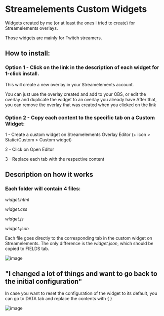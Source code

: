 <h1>Streamelements Custom Widgets</h1>
<p>Widgets created by me (or at least the ones I tried to create) for Streamelements overlays.</p>
<p>Those widgets are mainly for Twitch streamers.</p>
<h2>How to install:</h2>
<h3>Option 1 - Click on the link in the description of each widget for 1-click install.</h3>
<p>This will create a new overlay in your Streamelements account.</p>
<p>You can just use the overlay created and add to your OBS, or edit the overlay and duplicate the widget to an overlay you already have
After that, you can remove the overlay that was created when you clicked on the link</p>
<h3>Option 2 - Copy each content to the specific tab on a Custom Widget:</h3>
<p>1 - Create a custom widget on Streamelements Overlay Editor (+ icon &gt; Static/Custom &gt; Custom widget)</p>
<p>2 - Click on Open Editor</p>
<p>3 - Replace each tab with the respective content</p>
<h2>Description on how it works</h2>
<h3>Each folder will contain 4 files:</h3>
<p><em>widget.html</em></p>
<p><em>widget.css</em></p>
<p><em>widget.js</em></p>
<p><em>widget.json</em></p>
<p>Each file goes directly to the corresponding tab in the custom widget on Streamelements. The only difference is the <em>widget.json</em>, which should be copied to FIELDS tab.</p>
<p><img src="https://user-images.githubusercontent.com/75918726/219300427-f0d2a41e-7a66-4baf-8e5b-d2cd716a78d3.png" alt="image"></p>
<h2>&quot;I changed a lot of things and want to go back to the initial configuration&quot;</h2>
<p>In case you want to reset the configuration of the widget to its default, you can go to DATA tab and replace the contents with { }</p>
<p><img src="https://user-images.githubusercontent.com/75918726/219302604-7b0d556f-fdc4-45ae-8484-f5edcfadd441.png" alt="image"></p>
